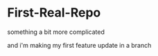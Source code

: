 # First-Real-Repo
something a bit more complicated

and i'm making my first feature update in a branch
